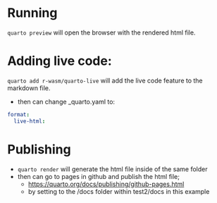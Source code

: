 # Running 

`quarto preview` will open the browser with the rendered html file.

# Adding live code:
`quarto add r-wasm/quarto-live` will add the live code feature to the markdown file.

- then can change _quarto.yaml to:
```yaml
format:
  live-html:
```

# Publishing 
- `quarto render` will generate the html file inside of the same folder
- then can go to pages in github and publish the html file; 
    - https://quarto.org/docs/publishing/github-pages.html 
    - by setting to the /docs folder within test2/docs in this example